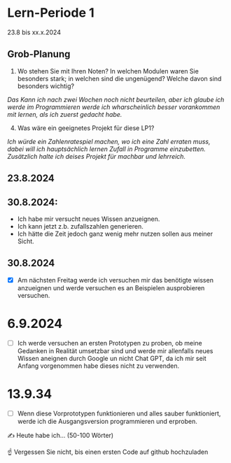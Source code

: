 # Lern-Periode 1

23.8 bis xx.x.2024

## Grob-Planung

1. Wo stehen Sie mit Ihren Noten? In welchen Modulen waren Sie besonders stark; in welchen sind die ungenügend? Welche davon sind besonders wichtig?

*Das Kann ich nach zwei Wochen noch nicht beurteilen, aber ich glaube ich werde im Programmieren werde ich wharscheinlich besser vorankommen mit lernen, als ich zuerst gedacht habe.*

4. Was wäre ein geeignetes Projekt für diese LP1?

*Ich würde ein Zahlenratespiel machen, wo ich eine Zahl erraten muss, dabei will ich hauptsächlich lernen Zufall in Programme einzubetten. Zusätzlich halte ich deises Projekt für machbar und lehrreich.*

## 23.8.2024
## 30.8.2024:
* Ich habe mir versucht neues Wissen anzueignen.
* Ich kann jetzt z.b. zufallszahlen generieren.
* Ich hätte die Zeit jedoch ganz wenig mehr nutzen sollen aus meiner Sicht.



## 30.8.2024

- [x] Am nächsten Freitag werde ich versuchen mir das benötigte wissen anzueignen und werde versuchen es an Beispielen ausprobieren versuchen.

# 6.9.2024
- [ ] Ich werde versuchen an ersten Prototypen zu proben, ob meine Gedanken in Realität umsetzbar sind und werde mir allenfalls neues Wissen aneignen durch Google un nicht Chat GPT, da ich mir seit Anfang vorgenommen habe dieses nicht zu verwenden.

# 13.9.34
- [ ] Wenn diese Vorprototypen funktionieren und alles sauber funktioniert, werde ich die Ausgangsversion programmieren und erproben.

✍️ Heute habe ich... (50-100 Wörter)

☝️ Vergessen Sie nicht, bis einen ersten Code auf github hochzuladen
